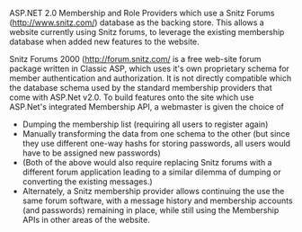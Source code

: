 ASP.NET 2.0 Membership and Role Providers which use a Snitz Forums (http://www.snitz.com/) database as the backing 
store. This allows a website currently using Snitz forums, to leverage the existing membership database when added new features 
to the website.

Snitz Forums 2000 (http://forum.snitz.com/ is a free web-site forum package written in Classic ASP, which uses it's own proprietary schema for member authentication and authorization. It is not directly compatible which the database schema used by the standard membership providers that come with ASP.Net v2.0. To build features onto the site which use ASP.Net's integrated Membership API, a webmaster is given the choice of
 - Dumping the membership list (requiring all users to register again)
 - Manually transforming the data from one schema to the other (but since they use different one-way hashs for storing passwords, all users would have to be assigned new passwords)
 - (Both of the above would also require replacing Snitz forums with a different forum application leading to a similar dilemma of dumping or converting the existing messages.)
 - Alternately, a Snitz membership provider allows continuing the use the same forum software, with a message history and membership accounts (and passwords) remaining in place, while still using the Membership APIs in other areas of the website.
